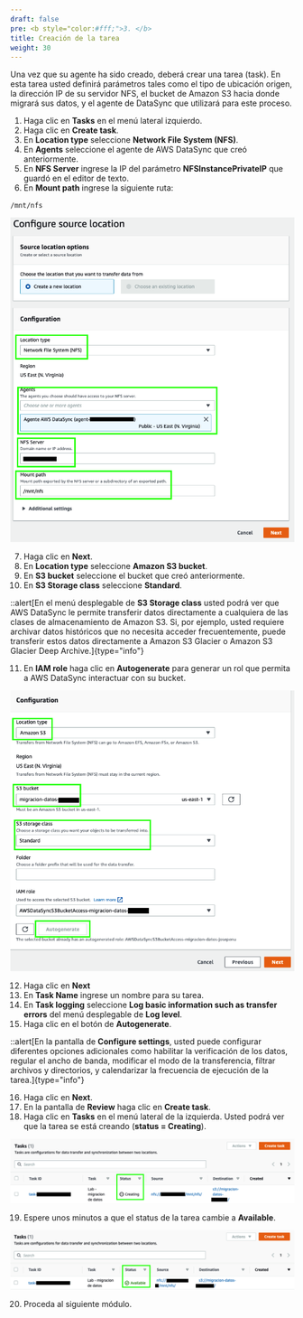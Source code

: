 ```yaml
---
draft: false
pre: <b style="color:#fff;">3. </b>
title: Creación de la tarea
weight: 30
---
```

Una vez que su agente ha sido creado, deberá crear una tarea (task). En esta tarea usted definirá parámetros tales como el tipo de ubicación origen, la dirección IP de su servidor NFS, el bucket de Amazon S3 hacia donde migrará sus datos, y el agente de DataSync que utilizará para este proceso.

1. Haga clic en **Tasks** en el menú lateral izquierdo.
2. Haga clic en **Create task**.
3. En **Location type** seleccione **Network File System (NFS)**.
4. En **Agents** seleccione el agente de AWS DataSync que creó anteriormente.
5. En **NFS Server** ingrese la IP del parámetro **NFSInstancePrivateIP** que guardó en el editor de texto.
6. En **Mount path** ingrese la siguiente ruta:

```
/mnt/nfs
```

![Tarea - ubicación origen](/static/images/ds/tareaorigen.png)

7. Haga clic en **Next**.
8. En **Location type** seleccione **Amazon S3 bucket**.
9. En **S3 bucket** seleccione el bucket que creó anteriormente.
10. En **S3 Storage class** seleccione **Standard**.

::alert[En el menú desplegable de **S3 Storage class** usted podrá ver que AWS DataSync le permite transferir datos directamente a cualquiera de las clases de almacenamiento de Amazon S3. Si, por ejemplo, usted requiere archivar datos históricos que no necesita acceder frecuentemente, puede transferir estos datos directamente a Amazon S3 Glacier o Amazon S3 Glacier Deep Archive.]{type="info"}

11. En **IAM role** haga clic en **Autogenerate** para generar un rol que permita a AWS DataSync interactuar con su bucket.

![Tarea - Ubicación destino](/static/images/ds/tareadestino.png)

12. Haga clic en **Next**
13. En **Task Name** ingrese un nombre para su tarea.
14. En **Task logging** seleccione **Log basic information such as transfer errors** del menú desplegable de **Log level**.
15. Haga clic en el botón de **Autogenerate**.

::alert[En la pantalla de **Configure settings**, usted puede configurar diferentes opciones adicionales como habilitar la verificación de los datos, regular el ancho de banda, modificar el modo de la transferencia, filtrar archivos y directorios, y calendarizar la frecuencia de ejecución de la tarea.]{type="info"}

16. Haga clic en **Next**.
17. En la pantalla de **Review** haga clic en **Create task**.
18. Haga clic en **Tasks** en el menú lateral de la izquierda. Usted podrá ver que la tarea se está creando (**status = Creating**).

![Creando tarea](/static/images/ds/creandotarea.png)

19. Espere unos minutos a que el status de la tarea cambie a **Available**.

![Tarea disponible](/static/images/ds/tareadisponible.png)

20. Proceda al siguiente módulo.